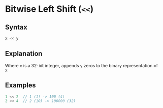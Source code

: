 # Bitwise Left Shift (`<<`)

## Syntax
```swift
x << y
```

## Explanation
Where `x` is a 32-bit integer, appends `y` zeros to the binary representation of `x`

## Examples

```js
1 << 2  // 1 (1) -> 100 (4)
2 << 4  // 2 (10) -> 100000 (32)
```
